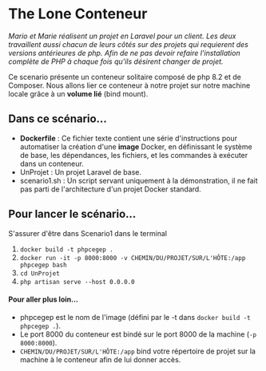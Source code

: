 # The Lone Conteneur 

*Mario et Marie réalisent un projet en Laravel pour un client. Les deux travaillent aussi chacun de leurs côtés sur des projets qui requierent des versions antérieures de php. Afin de ne pas devoir refaire l'installation complète de PHP à chaque fois qu'ils désirent changer de projet.*

Ce scenario présente un conteneur solitaire composé de php 8.2 et de Composer. Nous allons lier ce conteneur à notre projet sur notre machine locale grâce à un **volume lié** (bind mount).

## Dans ce scénario...
- **Dockerfile** : Ce fichier texte contient une série d'instructions pour automatiser la création d'une **image** Docker, en définissant le système de base, les dépendances, les fichiers, et les commandes à exécuter dans un conteneur.
- UnProjet : Un projet Laravel de base.
- scenario1.sh : Un script servant uniquement à la démonstration, il ne fait pas parti de l'architecture d'un projet Docker standard.

## Pour lancer le scénario...
S'assurer d'être dans Scenario1 dans le terminal
1. `docker build -t phpcegep .`
2. `docker run -it -p 8000:8000 -v CHEMIN/DU/PROJET/SUR/L'HÔTE:/app phpcegep bash`
3. `cd UnProjet`
4. `php artisan serve --host 0.0.0.0`

#### Pour aller plus loin...
- phpcegep est le nom de l'image (défini par le -t dans `docker build -t phpcegep .`).
- Le port 8000 du conteneur est bindé sur le port 8000 de la machine (`-p 8000:8000`).
- `CHEMIN/DU/PROJET/SUR/L'HÔTE:/app` bind votre répertoire de projet sur la machine à le conteneur afin de lui donner accès.